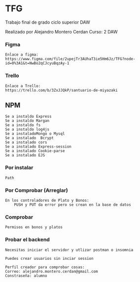 # TFG

Trabajo final de grado ciclo superior DAW

Realizado por Alejandro Montero Cerdan
Curso: 2 DAW

### Figma

    Enlace a figma:
    https://www.figma.com/file/2upejTr3AUhaT3ie5Hm6Jz/TFG?node-id=0%3A1&t=NwBo2qCJcyuBqzAy-1
    
### Trello
    Enlace a Trello:
    https://trello.com/b/3ZxJJQkP/santuario-de-miyazaki

## NPM

    Se a instaldo Express
    Se a instaldo Margan
    Se a instaldo fs
    Se a instaldo log4js
    Se a instaladoMongo o Mysql
    Se a instalado  Bcrypt
    Se a instalado cors
    Se a instalado Express-session
    Se a instalado Cookie-parse
    Se a instalado EJS

### Por instalar

    Path

### Por Comprobar (Arreglar)

    En los controladores de Plato y Bonos:
        PUSH y PUT da error pero se crean en la base de datos

### Comprobar

    Permisos en bonos y platos

### Probar el backend

    Necesitas iniciar el servidor y utlizar postman o insomnia

    Puedes crear usuarios sin inciar session

    Perfil creador para comprobar cosas:
    Correo: alejandro.montero.cerdan@gmail.com
    Constraseña: alumno
